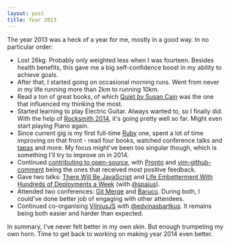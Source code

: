 ```yaml
---
layout: post
title: Year 2013
---
```


The year 2013 was a heck of a year for me, mostly in a good way. In no particular order:

* Lost 26kg. Probably only weighted less when I was fourteen. Besides health benefits, this gave me a big self-confidence boost in my ability to achieve goals.
* After that, I started going on occasional morning runs. Went from never in my life running more than 2km to running 10km.
* Read a ton of great books, of which [Quiet by Susan Cain](//amazon.com/Quiet-Power-Introverts-World-Talking/dp/0307352153) was the one that influenced my thinking the most.
* Started learning to play Electric Guitar. Always wanted to, so I finally did. With the help of [Rocksmith 2014](//rocksmith.ubi.com/), it's going pretty well so far. Might even start playing Piano again.
* Since current gig is my first full-time [Ruby](//ruby-lang.org) one, spent a lot of time improving on that front - read four books, watched conference talks and [tapas](//rubytapas.com) and more. My focus might've been too singular though, which is something I'll try to improve on in 2014.
* Continued [contributing to open-source](//github.com/mmozuras), with [Pronto](//github.com/mmozuras/pronto) and [vim-github-comment](//github.com/mmozuras/vim-github-comment) being the ones that received most positive feedback.
* Gave two talks: [There Will Be JavaScript](//speakerdeck.com/mmozuras/there-will-be-javascript) and [Life Embetterment With Hundreds of Deployments a Week](//speakerdeck.com/mmozuras/life-embetterment-with-hundreds-of-deployments-a-week) (with [@spajus](//twitter.com/spajus)).
* Attended two conferences: [Git Merge](//git-merge.com/) and [Baruco](//baruco.org/). During both, I could've done better job of engaging with other attendees.
* Continued co-organising [VilniusJS](//vilniusjs.lt/) with [@edvinasbartkus](//twitter.com/edvinasbartkus). It remains being both easier and harder than expected.

In summary, I've never felt better in my own skin. But enough trumpeting my own horn. Time to get back to working on making year 2014 even better.
